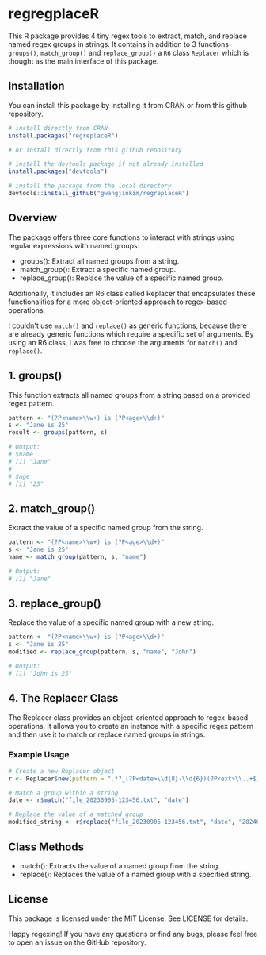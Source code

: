 # regregplaceR

This R package provides 4 tiny regex tools to extract, match, and replace named regex groups in strings. 
It contains in addition to 3 functions `groups()`, `match_group()` and `replace_group()` a `R6` class `Replacer` 
which is thought as the main interface of this package.

## Installation

You can install this package by installing it from CRAN or from this github repository.

```r
# install directly from CRAN
install.packages("regreplaceR")

# or install directly from this github repository

# install the devtools package if not already installed
install.packages("devtools")

# install the package from the local directory
devtools::install_github("gwangjinkim/regreplaceR")
```

## Overview

The package offers three core functions to interact with strings using regular expressions with named groups:

- groups(): Extract all named groups from a string.
- match_group(): Extract a specific named group.
- replace_group(): Replace the value of a specific named group.

Additionally, it includes an R6 class called Replacer that encapsulates these functionalities for a more 
object-oriented approach to regex-based operations.

I couldn't use `match()` and `replace()` as generic functions, because there are already generic functions
which require a specific set of arguments.
By using an R6 class, I was free to choose the arguments for `match()` and `replace()`.

## 1. groups()

This function extracts all named groups from a string based on a provided regex pattern.

```r
pattern <- "(?P<name>\\w+) is (?P<age>\\d+)"
s <- "Jane is 25"
result <- groups(pattern, s)

# Output:
# $name
# [1] "Jane"
#
# $age
# [1] "25"
```

## 2. match_group()

Extract the value of a specific named group from the string.

```r
pattern <- "(?P<name>\\w+) is (?P<age>\\d+)"
s <- "Jane is 25"
name <- match_group(pattern, s, "name")

# Output:
# [1] "Jane"
```

## 3. replace_group()

Replace the value of a specific named group with a new string.

```r
pattern <- "(?P<name>\\w+) is (?P<age>\\d+)"
s <- "Jane is 25"
modified <- replace_group(pattern, s, "name", "John")

# Output:
# [1] "John is 25"
```

## 4. The Replacer Class

The Replacer class provides an object-oriented approach to 
regex-based operations. It allows you to create an instance 
with a specific regex pattern and then use it to match or replace 
named groups in strings.

### Example Usage

```r
# Create a new Replacer object
r <- Replacer$new(pattern = ".*?_(?P<date>\\d{8}-\\d{6})(?P<ext>\\..+$)")

# Match a group within a string
date <- r$match("file_20230905-123456.txt", "date")

# Replace the value of a matched group
modified_string <- r$replace("file_20230905-123456.txt", "date", "20240905-123456")
```

## Class Methods

- match(): Extracts the value of a named group from the string.
- replace(): Replaces the value of a named group with a specified string.

## License

This package is licensed under the MIT License. See LICENSE for details.

Happy regexing! If you have any questions or find any bugs, please feel 
free to open an issue on the GitHub repository.
